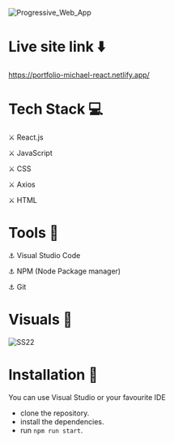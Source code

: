 ![Progressive_Web_App](https://user-images.githubusercontent.com/93304640/156499623-9ccc270f-d999-4bbf-a4c0-ab38096457c0.png)

# Live site link ⬇️

https://portfolio-michael-react.netlify.app/


# Tech Stack 💻

⚔️ React.js

⚔️ JavaScript

⚔️ CSS

⚔️ Axios

⚔️ HTML

# Tools 🔧

⚓ Visual Studio Code

⚓ NPM (Node Package manager)

⚓ Git


# Visuals 🌻

![SS22](https://user-images.githubusercontent.com/93304640/156499951-621aa71b-6954-4ab5-b94c-626002803401.jpg)


# Installation 🔏


You can use Visual Studio or your favourite IDE

- clone the repository.
- install the dependencies.
- run `npm run start`.

